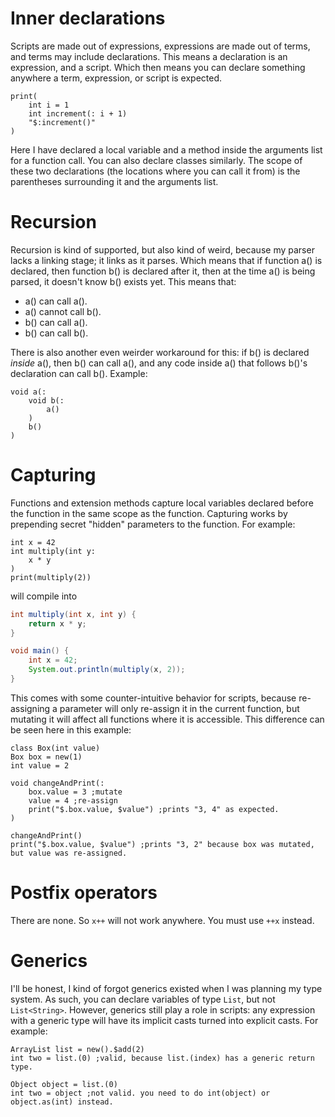 # Inner declarations

Scripts are made out of expressions, expressions are made out of terms, and terms may include declarations. This means a declaration is an expression, and a script. Which then means you can declare something anywhere a term, expression, or script is expected.
```
print(
	int i = 1
	int increment(: i + 1)
	"$:increment()"
)
```
Here I have declared a local variable and a method inside the arguments list for a function call. You can also declare classes similarly. The scope of these two declarations (the locations where you can call it from) is the parentheses surrounding it and the arguments list.

# Recursion

Recursion is kind of supported, but also kind of weird, because my parser lacks a linking stage; it links as it parses. Which means that if function a() is declared, then function b() is declared after it, then at the time a() is being parsed, it doesn't know b() exists yet. This means that:
* a() can call a().
* a() cannot call b().
* b() can call a().
* b() can call b().

There is also another even weirder workaround for this: if b() is declared *inside* a(), then b() can call a(), and any code inside a() that follows b()'s declaration can call b(). Example:
```
void a(:
	void b(:
		a()
	)
	b()
)
```

# Capturing

Functions and extension methods capture local variables declared before the function in the same scope as the function. Capturing works by prepending secret "hidden" parameters to the function. For example:
```
int x = 42
int multiply(int y:
	x * y
)
print(multiply(2))
```
will compile into
```java
int multiply(int x, int y) {
	return x * y;
}

void main() {
	int x = 42;
	System.out.println(multiply(x, 2));
}
```
This comes with some counter-intuitive behavior for scripts, because re-assigning a parameter will only re-assign it in the current function, but mutating it will affect all functions where it is accessible. This difference can be seen here in this example:
```
class Box(int value)
Box box = new(1)
int value = 2

void changeAndPrint(:
	box.value = 3 ;mutate
	value = 4 ;re-assign
	print("$.box.value, $value") ;prints "3, 4" as expected.
)

changeAndPrint()
print("$.box.value, $value") ;prints "3, 2" because box was mutated, but value was re-assigned.
```

# Postfix operators

There are none. So `x++` will not work anywhere. You must use `++x` instead.

# Generics

I'll be honest, I kind of forgot generics existed when I was planning my type system. As such, you can declare variables of type `List`, but not `List<String>`. However, generics still play a role in scripts: any expression with a generic type will have its implicit casts turned into explicit casts. For example:
```
ArrayList list = new().$add(2)
int two = list.(0) ;valid, because list.(index) has a generic return type.

Object object = list.(0)
int two = object ;not valid. you need to do int(object) or object.as(int) instead.
```